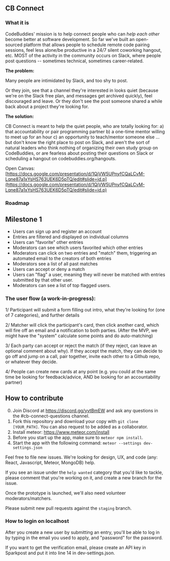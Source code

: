 ## CB Connect

### What it is
CodeBuddies' mission is to help connect people who can _help each other_ become better at software development. So far we've built an open-sourced platform that allows people to schedule remote code pairing sessions, feel less alone/be productive in a 24/7 silent coworking hangout, etc. MOST of the activity in the community occurs on Slack, where people post questions -- sometimes technical, sometimes career-related. 

**The problem:**

Many people are intimidated by Slack, and too shy to post. 

Or they join, see that a channel they're interested in looks quiet (because we're on the Slack free plan, and messages get archived quickly), feel discouraged and leave. Or they don't see the post someone shared a while back about a project they're looking for. 

**The solution:**

CB Connect is meant to help the quiet people, who are totally looking for:
a) that accountability or pair programming partner
b) a one-time mentor willing to meet up for an hour
c) an opportunity to teach/mentor someone else 
... but don't know the right place to post on Slack, and aren't the sort of natural leaders who think nothing of organizing their own study group on CodeBuddies, or are fearless about posting their questions on Slack or scheduling a hangout on codebuddies.org/hangouts. 

Open Canvas: [https://docs.google.com/presentation/d/1QjVW5UPnyfCQaLCvM-Lqne87a1xYsHS763UEK6D5pTQ/edit#slide=id.p](https://docs.google.com/presentation/d/1QjVW5UPnyfCQaLCvM-Lqne87a1xYsHS763UEK6D5pTQ/edit#slide=id.p)

### Roadmap
## Milestone 1
- Users can sign up and register an account
- Entries are filtered and displayed on individual columns
- Users can "favorite" other entries
- Moderators can see which users favorited which other entries
- Moderators can click on two entries and "match" them, triggering an automated email to the creators of both entries
- Moderators see a list of all past matches
- Users can accept or deny a match
- Users can "flag" a user, meaning they will never be matched with entries submitted by that other user. 
- Moderators can see a list of top flagged users.

### The user flow (a work-in-progress):

1/ Participant will submit a form filling out intro, what they're looking for (one of 7 categories), and further details

2/ Matcher will click the participant's card, then click another card, which will fire off an email and a notification to both parties. (After the MVP, we might have the "system" calculate some points and do auto-matching)

3/ Each party can accept or reject the match (if they reject, can leave an optional comment about why). If they accept the match, they can decide to go off and jump on a call, pair together, invite each other to a Github repo, or whatever they decide.

4/ People can create new cards at any point (e.g. you could at the same time be looking for feedback/advice, AND be looking for an accountability partner)

## How to contribute

0. Join Discord at https://discord.gg/yvtBmEW and ask any questions in the #cb-connect-questions channel.
1. Fork this repository and download your copy with `git clone [YOUR_PATH]`. You can also request to be added as a collaborator.
2. Install meteor: https://www.meteor.com/install
3. Before you start up the app, make sure to `meteor npm install`.
4. Start the app with the following command: `meteor --settings dev-settings.json`

Feel free to file new issues. We're looking for design, UX, and code (any: React, Javascript, Meteor, MongoDB) help.

If you see an issue under the `help wanted` category that you'd like to tackle, please comment that you're working on it, and create a new branch for the issue.

Once the prototype is launched, we'll also need volunteer moderators/matchers. 

Please submit new pull requests against the `staging` branch.

### How to login on localhost
After you create a new user by submitting an entry, you'll be able to log in by typing in the email you used to apply, and "password" for the password. 

If you want to get the verification email, please create an API key in Sparkpost and put it into line 14 in dev-settings.json. 
